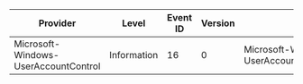 Provider                              |  Level        |  Event ID  |  Version  |  Channel                                          |  Task                        |  Opcode  |  Keyword  |  Message
--------------------------------------|---------------|------------|-----------|---------------------------------------------------|------------------------------|----------|-----------|---------
Microsoft-Windows-UserAccountControl  |  Information  |  16        |  0        |  Microsoft-Windows-UserAccountControl/Diagnostic  |  UserAccountControl_UIReady  |  Stop    |           |